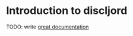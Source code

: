 # Introduction to discljord

TODO: write [great documentation](http://jacobian.org/writing/what-to-write/)
